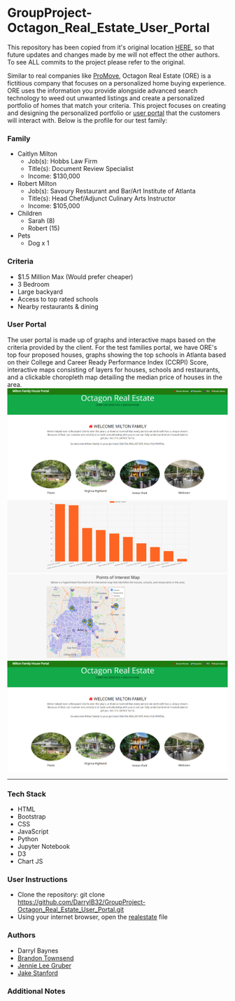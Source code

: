 # GroupProject-Octagon_Real_Estate_User_Portal
This repository has been copied from it's original location [HERE](https://github.com/BrandonTownsend/Realestate_Project), so that future updates and changes made by me will not effect the other authors. To see ALL commits to the project please refer to the original.

Similar to real companies like [ProMove](https://www.promove.com/), Octagon Real Estate (ORE) is a fictitious company that focuses on a personalized home buying experience. ORE uses the information you provide alongside advanced search technology to weed out unwanted listings and create a personalized portfolio of homes that match your criteria. This project focuses on creating and designing the personalized portfolio or [user portal](Static/WebBased/realestate.html) that the customers will interact with. Below is the profile for our test family:

### Family
 - Caitlyn Milton
	 - Job(s): Hobbs Law Firm
	 - Title(s): Document Review Specialist
	 - Income: $130,000
- Robert Milton
	- Job(s): Savoury Restaurant and Bar/Art Institute of Atlanta
	- Title(s): Head Chef/Adjunct Culinary Arts Instructor
	- Income: $105,000
 - Children
	 - Sarah (8)
	 - Robert (15)
 - Pets 
	 - Dog x 1
### Criteria
 - $1.5 Million Max (Would prefer cheaper)
 - 3 Bedroom
 - Large backyard
 - Access to top rated schools
 - Nearby restaurants & dining
 
### User Portal
The user portal is made up of graphs and interactive maps based on the criteria provided by the client. For the test families portal, we have ORE's top four proposed houses, graphs showing the top schools in Atlanta based on their College and Career Ready Performance Index (CCRPI) Score, interactive maps consisting of layers for houses, schools and restaurants, and a clickable choropleth map detailing the median price of houses in the area.
![SS1](ReadMe_Resources/SS1.png)
![SS2](ReadMe_Resources/SS2.png)
![SS3](ReadMe_Resources/SS3.png)
![SS4](ReadMe_Resources/SS1.png)

---
### Tech Stack
* HTML
* Bootstrap
* CSS
* JavaScript
* Python
* Jupyter Notebook
* D3
* Chart JS

### User Instructions
* Clone the repository: git clone https://github.com/DarrylB32/GroupProject-Octagon_Real_Estate_User_Portal.git 
 * Using your internet browser, open the [realestate](Static/WebBased/realestate.html) file
### Authors
* Darryl Baynes
* [Brandon Townsend](https://www.linkedin.com/in/brandon-townsend-916a2326/)
* [Jennie Lee Gruber](https://www.linkedin.com/in/jennie-lee-gruber-2a299178/)
* [Jake Stanford](https://www.linkedin.com/in/jakestanford28/)

### Additional Notes
